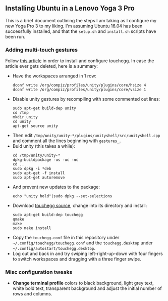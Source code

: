 ## Installing Ubuntu in a Lenovo Yoga 3 Pro
This is a brief document outlining the steps I am taking as I configure my new
Yoga Pro 3 to my liking. I'm assuming Ubuntu 16.04 has been successfully
installed, and that the `setup.sh`  and `install.sh` scripts have
been run.

### Adding multi-touch gestures
Follow [this article](https://ineed.coffee/1068/os-x-like-multitouch-gestures-for-macbook-pro-running-ubuntu-12-10/) in order to install and configure touchegg. In case the
article ever gets deleted, here is a summary:

  * Have the workspaces arranged in 1 row:
    ```
    dconf write /org/compiz/profiles/unity/plugins/core/hsize 4
    dconf write /org/compiz/profiles/unity/plugins/core/vsize 1
    ```
  * Disable unity gestures by recompiling with some commented out
  lines:
    ```
    sudo apt-get build-dep unity
    cd /tmp
    mkdir unity
    cd unity
    apt-get source unity
    ```
  * Then edit `/tmp/unity/unity-*/plugins/unityshell/src/unityshell.cpp`
  and comment all the lines beginning with `gestures_`.
  * Buid unity (this takes a while):
    ```
    cd /tmp/unity/unity-*
    dpkg-buildpackage -us -uc -nc
    cd ..
    sudo dpkg -i *deb
    sudo apt-get -f install
    sudo apt-get autoremove
    ```
  * And prevent new updates to the package:
    ```
    echo "unity hold"|sudo dpkg --set-selections
    ```
  * Download [touchegg source](https://github.com/JoseExposito/touchegg), change into its directory and
  install:
    ```
    sudo apt-get build-dep touchegg
    qmake
    make
    sudo make install
    ```
  * Copy the `touchegg.conf` file in this repository under
  `~/.config/touchegg/touchegg.conf` and the `touchegg.desktop`
  under `~/.config/autostart/touchegg.desktop`.
  * Log out and back in and try swiping left-right-up-down with
  four fingers to switch workspaces and dragging with a three
  finger swipe.

### Misc configuration tweaks
  * **Change terminal profile** colors to black background, light grey text,
  white bold text, transparent background and adjust the initial number of rows
  and columns.
